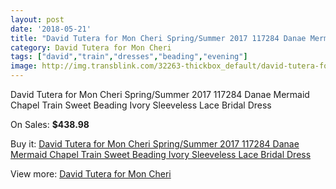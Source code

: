 ```yaml
---
layout: post
date: '2018-05-21'
title: "David Tutera for Mon Cheri Spring/Summer 2017 117284 Danae Mermaid Chapel Train Sweet Beading Ivory Sleeveless Lace Bridal Dress"
category: David Tutera for Mon Cheri
tags: ["david","train","dresses","beading","evening"]
image: http://img.transblink.com/32263-thickbox_default/david-tutera-for-mon-cheri-spring-summer-2017-117284-danae-mermaid-chapel-train-sweet-beading-ivory-sleeveless-lace-bridal-dress.jpg
---
```

David Tutera for Mon Cheri Spring/Summer 2017 117284 Danae Mermaid Chapel Train Sweet Beading Ivory Sleeveless Lace Bridal Dress

On Sales: **$438.98**
<a href="https://www.transblink.com/en/david-tutera-for-mon-cheri/10887-david-tutera-for-mon-cheri-spring-summer-2017-117284-danae-mermaid-chapel-train-sweet-beading-ivory-sleeveless-lace-bridal-dress.html"><amp-img layout="responsive" width="600" height="600" src="//img.transblink.com/32263-thickbox_default/david-tutera-for-mon-cheri-spring-summer-2017-117284-danae-mermaid-chapel-train-sweet-beading-ivory-sleeveless-lace-bridal-dress.jpg" alt="David Tutera for Mon Cheri Spring/Summer 2017 117284 Danae Mermaid Chapel Train Sweet Beading Ivory Sleeveless Lace Bridal Dress 0" /></a>
<a href="https://www.transblink.com/en/david-tutera-for-mon-cheri/10887-david-tutera-for-mon-cheri-spring-summer-2017-117284-danae-mermaid-chapel-train-sweet-beading-ivory-sleeveless-lace-bridal-dress.html"><amp-img layout="responsive" width="600" height="600" src="//img.transblink.com/32264-thickbox_default/david-tutera-for-mon-cheri-spring-summer-2017-117284-danae-mermaid-chapel-train-sweet-beading-ivory-sleeveless-lace-bridal-dress.jpg" alt="David Tutera for Mon Cheri Spring/Summer 2017 117284 Danae Mermaid Chapel Train Sweet Beading Ivory Sleeveless Lace Bridal Dress 1" /></a>

Buy it: [David Tutera for Mon Cheri Spring/Summer 2017 117284 Danae Mermaid Chapel Train Sweet Beading Ivory Sleeveless Lace Bridal Dress](https://www.transblink.com/en/david-tutera-for-mon-cheri/10887-david-tutera-for-mon-cheri-spring-summer-2017-117284-danae-mermaid-chapel-train-sweet-beading-ivory-sleeveless-lace-bridal-dress.html "David Tutera for Mon Cheri Spring/Summer 2017 117284 Danae Mermaid Chapel Train Sweet Beading Ivory Sleeveless Lace Bridal Dress")

View more: [David Tutera for Mon Cheri](https://www.transblink.com/en/98-david-tutera-for-mon-cheri "David Tutera for Mon Cheri")